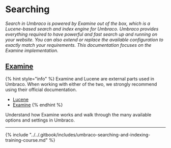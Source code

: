 # Searching

_Search in Umbraco is powered by Examine out of the box, which is a Lucene-based search and index engine for Umbraco. Umbraco provides everything required to have powerful and fast search up and running on your website. You can also extend or replace the available configuration to exactly match your requirements. This documentation focuses on the Examine implementation._

## [Examine](examine/)

{% hint style="info" %}
Examine and Lucene are external parts used in Umbraco. When working with either of the two, we strongly recommend using their official documentation.

* [Lucene](https://lucenenet.apache.org/)
* [Examine](https://shazwazza.github.io/Examine/)
{% endhint %}

Understand how Examine works and walk through the many available options and settings in Umbraco.

***

{% include "../../.gitbook/includes/umbraco-searching-and-indexing-training-course.md" %}

